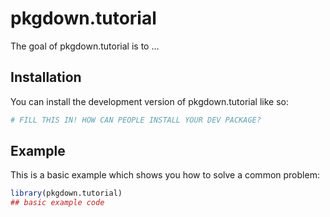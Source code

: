 
# pkgdown.tutorial

<!-- badges: start -->
<!-- badges: end -->

The goal of pkgdown.tutorial is to ...

## Installation

You can install the development version of pkgdown.tutorial like so:

``` r
# FILL THIS IN! HOW CAN PEOPLE INSTALL YOUR DEV PACKAGE?
```

## Example

This is a basic example which shows you how to solve a common problem:

``` r
library(pkgdown.tutorial)
## basic example code
```

